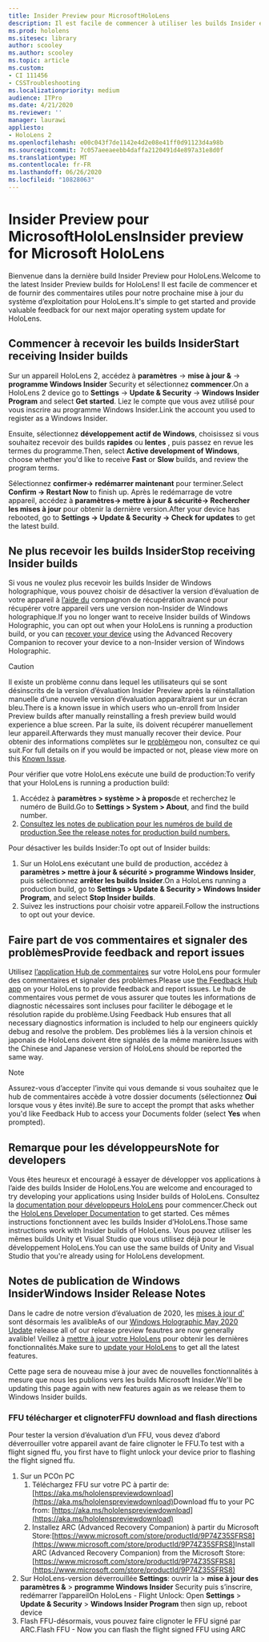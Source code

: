 ```yaml
---
title: Insider Preview pour MicrosoftHoloLens
description: Il est facile de commencer à utiliser les builds Insider et de fournir des commentaires utiles pour notre prochaine mise à jour du système d’exploitation pour HoloLens.
ms.prod: hololens
ms.sitesec: library
author: scooley
ms.author: scooley
ms.topic: article
ms.custom:
- CI 111456
- CSSTroubleshooting
ms.localizationpriority: medium
audience: ITPro
ms.date: 4/21/2020
ms.reviewer: ''
manager: laurawi
appliesto:
- HoloLens 2
ms.openlocfilehash: e00c043f7de1142e4d2e08e41ff0d91123d4a98b
ms.sourcegitcommit: 7c057aeeaeebb4daffa2120491d4e897a31e8d0f
ms.translationtype: MT
ms.contentlocale: fr-FR
ms.lasthandoff: 06/26/2020
ms.locfileid: "10828063"
---
```

# <span data-ttu-id="2def1-103">Insider Preview pour MicrosoftHoloLens</span><span class="sxs-lookup"><span data-stu-id="2def1-103">Insider preview for Microsoft HoloLens</span></span>

<span data-ttu-id="2def1-104">Bienvenue dans la dernière build Insider Preview pour HoloLens.</span><span class="sxs-lookup"><span data-stu-id="2def1-104">Welcome to the latest Insider Preview builds for HoloLens!</span></span>  <span data-ttu-id="2def1-105">Il est facile de commencer et de fournir des commentaires utiles pour notre prochaine mise à jour du système d’exploitation pour HoloLens.</span><span class="sxs-lookup"><span data-stu-id="2def1-105">It's simple to get started and provide valuable feedback for our next major operating system update for HoloLens.</span></span>

## <span data-ttu-id="2def1-106">Commencer à recevoir les builds Insider</span><span class="sxs-lookup"><span data-stu-id="2def1-106">Start receiving Insider builds</span></span>

<span data-ttu-id="2def1-107">Sur un appareil HoloLens 2, accédez à **paramètres**  ->  **mise à jour &**  ->  **programme Windows Insider** Security et sélectionnez **commencer**.</span><span class="sxs-lookup"><span data-stu-id="2def1-107">On a HoloLens 2 device go to **Settings** -> **Update & Security** -> **Windows Insider Program** and select **Get started**.</span></span> <span data-ttu-id="2def1-108">Liez le compte que vous avez utilisé pour vous inscrire au programme Windows Insider.</span><span class="sxs-lookup"><span data-stu-id="2def1-108">Link the account you used to register as a Windows Insider.</span></span>

<span data-ttu-id="2def1-109">Ensuite, sélectionnez **développement actif de Windows**, choisissez si vous souhaitez recevoir des builds **rapides** ou **lentes** , puis passez en revue les termes du programme.</span><span class="sxs-lookup"><span data-stu-id="2def1-109">Then, select **Active development of Windows**, choose whether you'd like to receive **Fast** or **Slow** builds, and review the program terms.</span></span>

<span data-ttu-id="2def1-110">Sélectionnez **confirmer-> redémarrer maintenant** pour terminer.</span><span class="sxs-lookup"><span data-stu-id="2def1-110">Select **Confirm -> Restart Now** to finish up.</span></span> <span data-ttu-id="2def1-111">Après le redémarrage de votre appareil, accédez à **paramètres-> mettre à jour & sécurité-> Rechercher les mises à jour** pour obtenir la dernière version.</span><span class="sxs-lookup"><span data-stu-id="2def1-111">After your device has rebooted, go to **Settings -> Update & Security -> Check for updates** to get the latest build.</span></span>

## <span data-ttu-id="2def1-112">Ne plus recevoir les builds Insider</span><span class="sxs-lookup"><span data-stu-id="2def1-112">Stop receiving Insider builds</span></span>

<span data-ttu-id="2def1-113">Si vous ne voulez plus recevoir les builds Insider de Windows holographique, vous pouvez choisir de désactiver la version d’évaluation de votre appareil à [l’aide du](hololens-recovery.md) compagnon de récupération avancé pour récupérer votre appareil vers une version non-Insider de Windows holographique.</span><span class="sxs-lookup"><span data-stu-id="2def1-113">If you no longer want to receive Insider builds of Windows Holographic, you can opt out when your HoloLens is running a production build, or you can [recover your device](hololens-recovery.md) using the Advanced Recovery Companion to recover your device to a non-Insider version of Windows Holographic.</span></span>

> [!CAUTION]
> <span data-ttu-id="2def1-114">Il existe un problème connu dans lequel les utilisateurs qui se sont désinscrits de la version d’évaluation Insider Preview après la réinstallation manuelle d’une nouvelle version d’évaluation apparaîtraient sur un écran bleu.</span><span class="sxs-lookup"><span data-stu-id="2def1-114">There is a known issue in which users who un-enroll from Insider Preview builds after manually reinstalling a fresh preview build would experience a blue screen.</span></span> <span data-ttu-id="2def1-115">Par la suite, ils doivent récupérer manuellement leur appareil.</span><span class="sxs-lookup"><span data-stu-id="2def1-115">Afterwards they must manually recover their device.</span></span> <span data-ttu-id="2def1-116">Pour obtenir des informations complètes sur le [problème](https://docs.microsoft.com/hololens/hololens-known-issues?source=docs#blue-screen-is-shown-after-unenrolling-from-insider-preview-builds-on-a-device-reflashed-with-a-insider-build)ou non, consultez ce qui suit.</span><span class="sxs-lookup"><span data-stu-id="2def1-116">For full details on if you would be impacted or not, please view more on this [Known Issue](https://docs.microsoft.com/hololens/hololens-known-issues?source=docs#blue-screen-is-shown-after-unenrolling-from-insider-preview-builds-on-a-device-reflashed-with-a-insider-build).</span></span>

<span data-ttu-id="2def1-117">Pour vérifier que votre HoloLens exécute une build de production:</span><span class="sxs-lookup"><span data-stu-id="2def1-117">To verify that your HoloLens is running a production build:</span></span>

1. <span data-ttu-id="2def1-118">Accédez à **paramètres > système > à propos**de et recherchez le numéro de Build.</span><span class="sxs-lookup"><span data-stu-id="2def1-118">Go to **Settings > System > About**, and find the build number.</span></span>
1. [<span data-ttu-id="2def1-119">Consultez les notes de publication pour les numéros de build de production.</span><span class="sxs-lookup"><span data-stu-id="2def1-119">See the release notes for production build numbers.</span></span>](hololens-release-notes.md)

<span data-ttu-id="2def1-120">Pour désactiver les builds Insider:</span><span class="sxs-lookup"><span data-stu-id="2def1-120">To opt out of Insider builds:</span></span>

1. <span data-ttu-id="2def1-121">Sur un HoloLens exécutant une build de production, accédez à **paramètres > mettre à jour & sécurité > programme Windows Insider**, puis sélectionnez **arrêter les builds Insider**.</span><span class="sxs-lookup"><span data-stu-id="2def1-121">On a HoloLens running a production build, go to **Settings > Update & Security > Windows Insider Program**, and select **Stop Insider builds**.</span></span>
1. <span data-ttu-id="2def1-122">Suivez les instructions pour choisir votre appareil.</span><span class="sxs-lookup"><span data-stu-id="2def1-122">Follow the instructions to opt out your device.</span></span>



## <span data-ttu-id="2def1-123">Faire part de vos commentaires et signaler des problèmes</span><span class="sxs-lookup"><span data-stu-id="2def1-123">Provide feedback and report issues</span></span>

<span data-ttu-id="2def1-124">Utilisez [l’application Hub de commentaires](hololens-feedback.md) sur votre HoloLens pour formuler des commentaires et signaler des problèmes.</span><span class="sxs-lookup"><span data-stu-id="2def1-124">Please use [the Feedback Hub app](hololens-feedback.md) on your HoloLens to provide feedback and report issues.</span></span> <span data-ttu-id="2def1-125">Le hub de commentaires vous permet de vous assurer que toutes les informations de diagnostic nécessaires sont incluses pour faciliter le débogage et le résolution rapide du problème.</span><span class="sxs-lookup"><span data-stu-id="2def1-125">Using Feedback Hub ensures that all necessary diagnostics information is included to help our engineers quickly debug and resolve the problem.</span></span>  <span data-ttu-id="2def1-126">Des problèmes liés à la version chinois et japonais de HoloLens doivent être signalés de la même manière.</span><span class="sxs-lookup"><span data-stu-id="2def1-126">Issues with the Chinese and Japanese version of HoloLens should be reported the same way.</span></span>

> [!NOTE]
> <span data-ttu-id="2def1-127">Assurez-vous d’accepter l’invite qui vous demande si vous souhaitez que le hub de commentaires accède à votre dossier documents (sélectionnez **Oui** lorsque vous y êtes invité).</span><span class="sxs-lookup"><span data-stu-id="2def1-127">Be sure to accept the prompt that asks whether you'd like Feedback Hub to access your Documents folder (select **Yes** when prompted).</span></span>

## <span data-ttu-id="2def1-128">Remarque pour les développeurs</span><span class="sxs-lookup"><span data-stu-id="2def1-128">Note for developers</span></span>

<span data-ttu-id="2def1-129">Vous êtes heureux et encouragé à essayer de développer vos applications à l’aide des builds Insider de HoloLens.</span><span class="sxs-lookup"><span data-stu-id="2def1-129">You are welcome and encouraged to try developing your applications using Insider builds of HoloLens.</span></span>  <span data-ttu-id="2def1-130">Consultez la [documentation pour développeurs HoloLens](https://developer.microsoft.com/windows/mixed-reality/development) pour commencer.</span><span class="sxs-lookup"><span data-stu-id="2def1-130">Check out the [HoloLens Developer Documentation](https://developer.microsoft.com/windows/mixed-reality/development) to get started.</span></span> <span data-ttu-id="2def1-131">Ces mêmes instructions fonctionnent avec les builds Insider d’HoloLens.</span><span class="sxs-lookup"><span data-stu-id="2def1-131">Those same instructions work with Insider builds of HoloLens.</span></span>  <span data-ttu-id="2def1-132">Vous pouvez utiliser les mêmes builds Unity et Visual Studio que vous utilisez déjà pour le développement HoloLens.</span><span class="sxs-lookup"><span data-stu-id="2def1-132">You can use the same builds of Unity and Visual Studio that you're already using for HoloLens development.</span></span>


## <span data-ttu-id="2def1-133">Notes de publication de Windows Insider</span><span class="sxs-lookup"><span data-stu-id="2def1-133">Windows Insider Release Notes</span></span>

<span data-ttu-id="2def1-134">Dans le cadre de notre version d’évaluation de 2020, les [mises à jour d'](hololens-release-notes.md) sont désormais les avalible</span><span class="sxs-lookup"><span data-stu-id="2def1-134">As of our [Windows Holographic May 2020 Update](hololens-release-notes.md) release all of our release preview feautres are now generally avalible!</span></span> <span data-ttu-id="2def1-135">Veillez à [mettre à jour votre HoloLens](hololens-update-hololens.md) pour obtenir les dernières fonctionnalités.</span><span class="sxs-lookup"><span data-stu-id="2def1-135">Make sure to [update your HoloLens](hololens-update-hololens.md) to get all the latest features.</span></span>  

<span data-ttu-id="2def1-136">Cette page sera de nouveau mise à jour avec de nouvelles fonctionnalités à mesure que nous les publions vers les builds Microsoft Insider.</span><span class="sxs-lookup"><span data-stu-id="2def1-136">We'll be updating this page again with new features again as we release them to Windows Insider builds.</span></span> 

### <span data-ttu-id="2def1-137">FFU télécharger et clignoter</span><span class="sxs-lookup"><span data-stu-id="2def1-137">FFU download and flash directions</span></span>
<span data-ttu-id="2def1-138">Pour tester la version d’évaluation d’un FFU, vous devez d’abord déverrouiller votre appareil avant de faire clignoter le FFU.</span><span class="sxs-lookup"><span data-stu-id="2def1-138">To test with a flight signed ffu, you first have to flight unlock your device prior to flashing the flight signed ffu.</span></span>
1. <span data-ttu-id="2def1-139">Sur un PC</span><span class="sxs-lookup"><span data-stu-id="2def1-139">On PC</span></span>
    1. <span data-ttu-id="2def1-140">Téléchargez FFU sur votre PC à partir de:[https://aka.ms/hololenspreviewdownload](https://aka.ms/hololenspreviewdownload)</span><span class="sxs-lookup"><span data-stu-id="2def1-140">Download ffu to your PC from: [https://aka.ms/hololenspreviewdownload](https://aka.ms/hololenspreviewdownload)</span></span>
    1. <span data-ttu-id="2def1-141">Installez ARC (Advanced Recovery Companion) à partir du Microsoft Store:[https://www.microsoft.com/store/productId/9P74Z35SFRS8](https://www.microsoft.com/store/productId/9P74Z35SFRS8)</span><span class="sxs-lookup"><span data-stu-id="2def1-141">Install ARC (Advanced Recovery Companion) from the Microsoft Store: [https://www.microsoft.com/store/productId/9P74Z35SFRS8](https://www.microsoft.com/store/productId/9P74Z35SFRS8)</span></span> 
1. <span data-ttu-id="2def1-142">Sur HoloLens-version déverrouillée **Settings**: ouvrir la  >  **mise à jour des paramètres &**  >  **programme Windows Insider** Security puis s’inscrire, redémarrer l’appareil</span><span class="sxs-lookup"><span data-stu-id="2def1-142">On HoloLens - Flight Unlock: Open **Settings** > **Update & Security** > **Windows Insider Program** then sign up, reboot device</span></span>
1. <span data-ttu-id="2def1-143">Flash FFU-désormais, vous pouvez faire clignoter le FFU signé par ARC.</span><span class="sxs-lookup"><span data-stu-id="2def1-143">Flash FFU - Now you can flash the flight signed FFU using ARC</span></span> 
